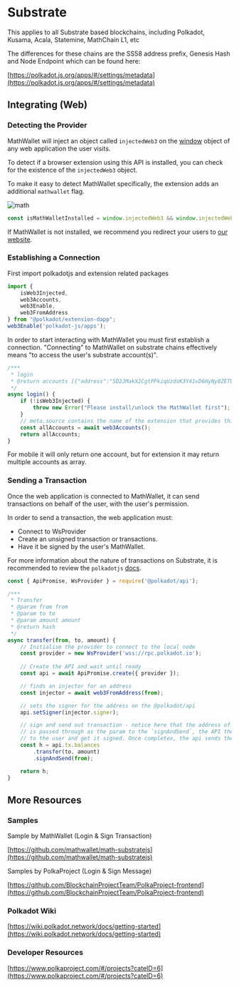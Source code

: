 # Substrate

This applies to all Substrate based blockchains, including Polkadot, Kusama, Acala, Statemine, MathChain L1, etc

The differences for these chains are the SS58 address prefix, Genesis Hash and Node Endpoint which can be found here:

[https://polkadot.js.org/apps/#/settings/metadata](https://polkadot.js.org/apps/#/settings/metadata)

## Integrating (Web)

### Detecting the Provider

MathWallet will inject an object called `injectedWeb3` on the [window](https://developer.mozilla.org/en-US/docs/Web/API/Window) object of any web application the user visits.

To detect if a browser extension using this API is installed, you can check for the existence of the `injectedWeb3` object.

To make it easy to detect MathWallet specifically, the extension adds an additional `mathwallet` flag.

![math](http://qiniu.eth.fm/2021-07-28-dot.png)

```javascript
const isMathWalletInstalled = window.injectedWeb3 && window.injectedWeb3.mathwallet
```

If MathWallet is not installed, we recommend you redirect your users to [our website](https://mathwallet.org/).

### Establishing a Connection

First import polkadotjs and extension related packages

```javascript
import {
	isWeb3Injected,
	web3Accounts,
	web3Enable,
	web3FromAddress
} from "@polkadot/extension-dapp";
web3Enable('polkadot-js/apps');
```

In order to start interacting with MathWallet you must first establish a connection. "Connecting" to MathWallet on substrate chains effectively means "to access the user's substrate account(s)".

```javascript
/***
 * login
 * @return accounts [{"address":"5D2JMakX2CgtPPkiqUzdsK3Y41vD6HyNy8ZETUjhjRrZFTfG","meta":{"name":"cc1","source":"polkadot-js"}}]
 */
async login() {
	if (!isWeb3Injected) {
		throw new Error("Please install/unlock the MathWallet first");
	}
	// meta.source contains the name of the extension that provides this account
	const allAccounts = await web3Accounts();
	return allAccounts;
}
```

For mobile it will only return one account, but for extension it may return multiple accounts as array.

### Sending a Transaction

Once the web application is connected to MathWallet, it can send transactions on behalf of the user, with the user's permission.

In order to send a transaction, the web application must:

* Connect to WsProvider
* Create an unsigned transaction or transactions.
* Have it be signed by the user's MathWallet.

For more information about the nature of transactions on Substrate, it is recommended to review the `polkadotjs` [docs](https://polkadot.js.org/docs/).

```javascript
const { ApiPromise, WsProvider } = require('@polkadot/api');

/***
 * Transfer
 * @param from from
 * @param to to
 * @param amount amount
 * @return hash
 */
async transfer(from, to, amount) {
	// Initialise the provider to connect to the local node
	const provider = new WsProvider('wss://rpc.polkadot.io');
	
	// Create the API and wait until ready
	const api = await ApiPromise.create({ provider });

	// finds an injector for an address
	const injector = await web3FromAddress(from);

	// sets the signer for the address on the @polkadot/api
	api.setSigner(injector.signer);

	// sign and send out transaction - notice here that the address of the account (as retrieved injected)
	// is passed through as the param to the `signAndSend`, the API then calls the extension to present
	// to the user and get it signed. Once completex, the api sends the tx + signature via the normal process
	const h = api.tx.balances
		.transfer(to, amount)
		.signAndSend(from);

	return h;
}
```

## More Resources

### Samples

Sample by MathWallet (Login & Sign Transaction)

[https://github.com/mathwallet/math-substratejs](https://github.com/mathwallet/math-substratejs)

Samples by PolkaProject (Login & Sign Message)

[https://github.com/BlockchainProjectTeam/PolkaProject-frontend](https://github.com/BlockchainProjectTeam/PolkaProject-frontend)

### Polkadot Wiki

[https://wiki.polkadot.network/docs/getting-started](https://wiki.polkadot.network/docs/getting-started)

### Developer Resources

[https://www.polkaproject.com/#/projects?cateID=6](https://www.polkaproject.com/#/projects?cateID=6)

